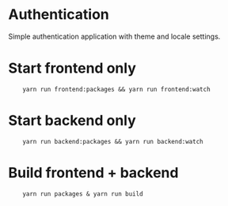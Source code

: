 # Authentication
Simple authentication application with theme and locale settings.

# Start frontend only
```
    yarn run frontend:packages && yarn run frontend:watch
```

# Start backend only
```
    yarn run backend:packages && yarn run backend:watch
```

# Build frontend + backend
```
    yarn run packages & yarn run build
```
